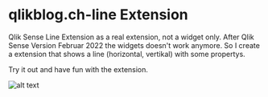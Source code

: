 # qlikblog.ch-line Extension

Qlik Sense Line Extension as a real extension, not a widget only.
After Qlik Sense Version Februar 2022 the widgets doesn't work anymore. 
So I create a extension that shows a line (horizontal, vertikal) with some propertys.

Try it out and have fun with the extension.


![alt text](https://github.com/rgerber/qlikblog.ch-line/blob/main/image.jpg?raw=true)
